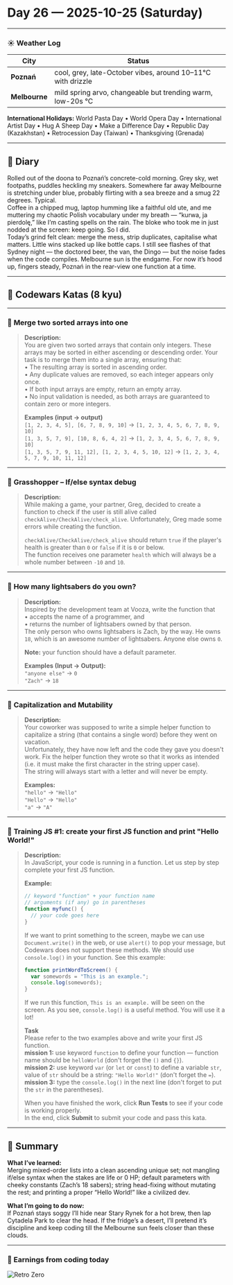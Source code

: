 # Day 26 — 2025-10-25 (Saturday)

---

### ☀️ Weather Log
| City        | Status                                                        |
|-------------|---------------------------------------------------------------|
| **Poznań**      | cool, grey, late-October vibes, around 10–11°C with drizzle |
| **Melbourne**   | mild spring arvo, changeable but trending warm, low-20s °C  |

**International Holidays:** World Pasta Day • World Opera Day • International Artist Day • Hug A Sheep Day • Make a Difference Day • Republic Day (Kazakhstan) • Retrocession Day (Taiwan) • Thanksgiving (Grenada)

---

## 📓 Diary
Rolled out of the doona to Poznań’s concrete-cold morning. Grey sky, wet footpaths, puddles heckling my sneakers. Somewhere far away Melbourne is stretching under blue, probably flirting with a sea breeze and a smug 22 degrees. Typical.  
Coffee in a chipped mug, laptop humming like a faithful old ute, and me muttering my chaotic Polish vocabulary under my breath — “kurwa, ja pierdolę,” like I’m casting spells on the rain. The bloke who took me in just nodded at the screen: keep going. So I did.  
Today’s grind felt clean: merge the mess, strip duplicates, capitalise what matters. Little wins stacked up like bottle caps. I still see flashes of that Sydney night — the doctored beer, the van, the Dingo — but the noise fades when the code compiles. Melbourne sun is the endgame. For now it’s hood up, fingers steady, Poznań in the rear-view one function at a time.

---

## 🧩 Codewars Katas (8 kyu)

---

### 🎯 **Merge two sorted arrays into one**
> **Description:**  
> You are given two sorted arrays that contain only integers. These arrays may be sorted in either ascending or descending order. Your task is to merge them into a single array, ensuring that:  
> • The resulting array is sorted in ascending order.  
> • Any duplicate values are removed, so each integer appears only once.  
> • If both input arrays are empty, return an empty array.  
> • No input validation is needed, as both arrays are guaranteed to contain zero or more integers.  
>  
> **Examples (input → output)**  
> `[1, 2, 3, 4, 5], [6, 7, 8, 9, 10]` → `[1, 2, 3, 4, 5, 6, 7, 8, 9, 10]`  
> `[1, 3, 5, 7, 9], [10, 8, 6, 4, 2]` → `[1, 2, 3, 4, 5, 6, 7, 8, 9, 10]`  
> `[1, 3, 5, 7, 9, 11, 12], [1, 2, 3, 4, 5, 10, 12]` → `[1, 2, 3, 4, 5, 7, 9, 10, 11, 12]`

---

### 🎯 **Grasshopper – If/else syntax debug**
> **Description:**  
> While making a game, your partner, Greg, decided to create a function to check if the user is still alive called `checkAlive/CheckAlive/check_alive`. Unfortunately, Greg made some errors while creating the function.  
>  
> `checkAlive/CheckAlive/check_alive` should return `true` if the player's health is greater than `0` or `false` if it is `0` or below.  
> The function receives one parameter `health` which will always be a whole number between `-10` and `10`.

---

### 🎯 **How many lightsabers do you own?**
> **Description:**  
> Inspired by the development team at Vooza, write the function that  
> • accepts the name of a programmer, and  
> • returns the number of lightsabers owned by that person.  
> The only person who owns lightsabers is Zach, by the way. He owns `18`, which is an awesome number of lightsabers. Anyone else owns `0`.  
>  
> **Note:** your function should have a default parameter.  
>  
> **Examples (Input → Output):**  
> `"anyone else"` → `0`  
> `"Zach"` → `18`

---

### 🎯 **Capitalization and Mutability**
> **Description:**  
> Your coworker was supposed to write a simple helper function to capitalize a string (that contains a single word) before they went on vacation.  
> Unfortunately, they have now left and the code they gave you doesn't work. Fix the helper function they wrote so that it works as intended (i.e. it must make the first character in the string upper case).  
> The string will always start with a letter and will never be empty.  
>  
> **Examples:**  
> `"hello"` → `"Hello"`  
> `"Hello"` → `"Hello"`  
> `"a"` → `"A"`

---

### 🎯 **Training JS #1: create your first JS function and print "Hello World!"**
> **Description:**  
> In JavaScript, your code is running in a function. Let us step by step complete your first JS function.  
>  
> **Example:**
> ```js
> // keyword "function" + your function name
> // arguments (if any) go in parentheses
> function myfunc() {
>   // your code goes here
> }
> ```  
> If we want to print something to the screen, maybe we can use `Document.write()` in the web, or use `alert()` to pop your message, but Codewars does not support these methods. We should use `console.log()` in your function. See this example:
> ```js
> function printWordToScreen() {
>   var somewords = "This is an example.";
>   console.log(somewords);
> }
> ```
> If we run this function, `This is an example.` will be seen on the screen. As you see, `console.log()` is a useful method. You will use it a lot!  
>  
> **Task**  
> Please refer to the two examples above and write your first JS function.  
> **mission 1:** use keyword `function` to define your function — function name should be `helloWorld` (don't forget the `()` and `{}`).  
> **mission 2:** use keyword `var` (or `let` or `const`) to define a variable `str`, value of `str` should be a string: `"Hello World!"` (don't forget the `=`).  
> **mission 3:** type the `console.log()` in the next line (don't forget to put the `str` in the parentheses).  
>  
> When you have finished the work, click **Run Tests** to see if your code is working properly.  
> In the end, click **Submit** to submit your code and pass this kata.

---

## 🧭 Summary
**What I’ve learned:**  
Merging mixed-order lists into a clean ascending unique set; not mangling if/else syntax when the stakes are life or 0 HP; default parameters with cheeky constants (Zach’s 18 sabers); string head-fixing without mutating the rest; and printing a proper “Hello World!” like a civilized dev.

**What I’m going to do now:**  
If Poznań stays soggy I’ll hide near Stary Rynek for a hot brew, then lap Cytadela Park to clear the head. If the fridge’s a desert, I’ll pretend it’s discipline and keep coding till the Melbourne sun feels closer than these clouds.

---

### 💸 Earnings from coding today
![Retro Zero](https://i.imgur.com/ekv435l.gif)